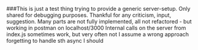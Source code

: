 ###This is just a test thing trying to provide a generic server-setup. Only shared for debugging purposes.
Thankful for any criticism, input, suggestion.
Many parts are not fully implemented, all not refactored - but working in postman on localhost/3000
Internal calls on the server from index.js sometimes work, but very often not
I assume a wrong approach forgetting to handle sth async I should
